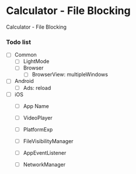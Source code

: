 # Calculator - File Blocking
Calculator - File Blocking

### Todo list

- [ ] Common
  - [ ] LightMode
  - [ ] Browser
    - [ ] BrowserView: multipleWindows
- [ ] Android
  - [ ] Ads: reload
- [ ] iOS
  - [ ] App Name
  - [ ] VideoPlayer
  - [ ] PlatformExp
  - [ ] FileVisibilityManager
  - [ ] AppEventListener
  - [ ] NetworkManager

